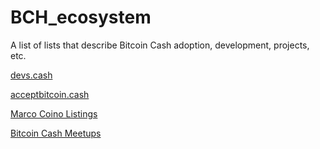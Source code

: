 # BCH_ecosystem

A list of lists that describe Bitcoin Cash adoption, development, projects, etc.

[devs.cash](https://devs.cash)

[acceptbitcoin.cash](https://acceptbitcoin.cash)

[Marco Coino Listings](https://www.coinline.co.nz/blog/2018/12/5/marco-coino-listings-soar-to-600-merchants-after-bch-upgrade)

[Bitcoin Cash Meetups](https://bitcoincashers.org/get-involved/meetup/)
